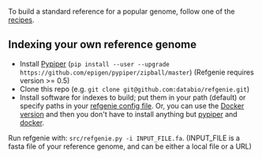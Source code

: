 
To build a standard reference for a popular genome, follow one of the [recipes](recipes.md).




## Indexing your own reference genome

* Install [Pypiper](http://databio.org/pypiper/) (`pip install --user --upgrade https://github.com/epigen/pypiper/zipball/master`) (Refgenie requires version >= 0.5)
* Clone this repo (e.g. `git clone git@github.com:databio/refgenie.git`)
* Install software for indexes to build; put them in your path (default) or specify paths in your [refgenie config file](src/refgenie.yaml). Or, you can use the [Docker version](#docker) and then you don't have to install anything but [pypiper](http://databio.org/pypiper/) and [docker](http://www.docker.com).

Run refgenie with: `src/refgenie.py -i INPUT_FILE.fa`. (INPUT_FILE is a fasta file of your reference genome, and can be either a local file or a URL)